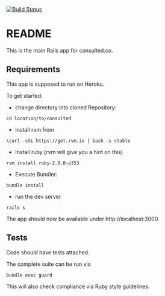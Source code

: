 [![Build Status](https://magnum.travis-ci.com/floriank/consulted.png?token=bNVgt7Atr6dPqBZnmFEV&branch=master)](https://magnum.travis-ci.com/floriank/consulted)

# README

This is the main Rails app for consulted.co.

## Requirements

This app is supposed to run on Heroku.

To get started:

* change directory into cloned Repository:

```
cd location/to/consulted
````

* Install rvm from

```
\curl -sSL https://get.rvm.io | bash -s stable
```

* Install ruby (rvm will give you a hint on this)

```
rvm install ruby-2.0.0-p353
```

* Execute Bundler:

```
bundle install
```

* run the dev server

```
rails s
```

The app should now be available under http://localhost:3000.

## Tests

Code should have tests attached.

The complete suite can be run via

```
bundle exec guard
```

This will also check compliance via Ruby style guidelines.

